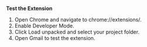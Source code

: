 **Test the Extension**
1. Open Chrome and navigate to chrome://extensions/.
2. Enable Developer Mode.
3. Click Load unpacked and select your project folder.
4. Open Gmail to test the extension.

